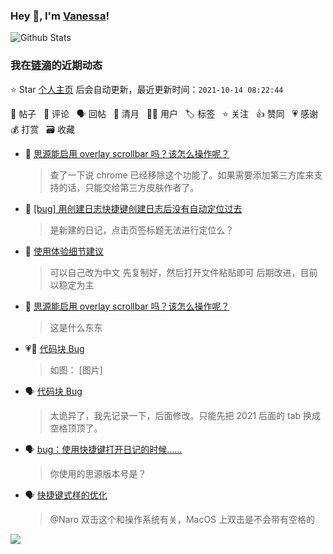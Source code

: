### Hey 👋, I'm [Vanessa](http://vanessa.b3log.org/)!

![Github Stats](https://github-readme-stats.vercel.app/api?username=Vanessa219&show_icons=true)

<!--events start -->

### 我在[链滴](https://ld246.com)的近期动态

⭐️ Star [个人主页](https://github.com/Vanessa219/Vanessa219) 后会自动更新，最近更新时间：`2021-10-14 08:22:44`

📝 帖子 &nbsp; 💬 评论 &nbsp; 🗣 回帖 &nbsp; 🌙 清月 &nbsp; 👨‍💻 用户 &nbsp; 🏷️ 标签 &nbsp; ⭐️ 关注 &nbsp; 👍 赞同 &nbsp; 💗 感谢 &nbsp; 💰 打赏 &nbsp; 🗃 收藏

* 💬 [思源能启用 overlay scrollbar 吗？该怎么操作呢？](https://ld246.com/article/1634045226012/comment/1634097934349#comments)

  > 查了一下说 chrome 已经移除这个功能了。如果需要添加第三方库来支持的话，只能交给第三方皮肤作者了。
* 💬 [[bug] 用创建日志快捷键创建日志后没有自动定位过去](https://ld246.com/article/1634091133943/comment/1634097487807#comments)

  > 是新建的日记，点击页签标题无法进行定位么？
* 💬 [使用体验细节建议](https://ld246.com/article/1634024771575/comment/1634049750623#comments)

  > 可以自己改为中文 先复制好，然后打开文件粘贴即可 后期改进，目前以稳定为主
* 💬 [思源能启用 overlay scrollbar 吗？该怎么操作呢？](https://ld246.com/article/1634045226012/comment/1634046253249#comments)

  > 这是什么东东
* 💗📝 [代码块 Bug](https://ld246.com/article/1633937592296)

  > 如图： [图片]
* 🗣 [代码块 Bug](https://ld246.com/article/1633937592296/comment/1634016576641#comments)

  > 太诡异了，我先记录一下，后面修改。只能先把 2021 后面的 tab 换成空格顶顶了。
* 🗣 [bug：使用快捷键打开日记的时候……](https://ld246.com/article/1633713340025/comment/1634026920884#comments)

  > 你使用的思源版本号是？
* 🗣 [快捷键式样的优化](https://ld246.com/article/1633964460044/comment/1634003181771#comments)

  > @Naro 双击这个和操作系统有关，MacOS 上双击是不会带有空格的


<!--events end -->

<a title="Hits" target="_blank" href="https://github.com/Vanessa219/Vanessa219"><img src="https://hits.b3log.org/Vanessa219/Vanessa219.svg"></a>

